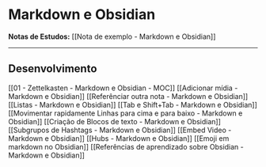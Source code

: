 # Markdown e Obsidian

**Notas de Estudos:** [[Nota de exemplo - Markdown e Obsidian]]


---
## Desenvolvimento
[[01 - Zettelkasten - Markdown e Obsidian - MOC]]
[[Adicionar mídia - Markdown e Obsidian]]
[[Referênciar outra nota - Markdown e Obsidian]]
[[Listas - Markdown e Obsidian]]
[[Tab e Shift+Tab - Markdown e Obsidian]]
[[Movimentar rapidamente Linhas para cima e para baixo - Markdown e Obsidian]]
[[Criação de Blocos de texto - Markdown e Obsidian]]
[[Subgrupos de Hashtags - Markdown e Obsidian]]
[[Embed Video - Markdown e Obsidian]]
[[Hubs - Markdown e Obsidian]]
[[Emoji em markdown no Obsidian]]
[[Referências de aprendizado sobre Obsidian - Markdown e Obsidian]]			


